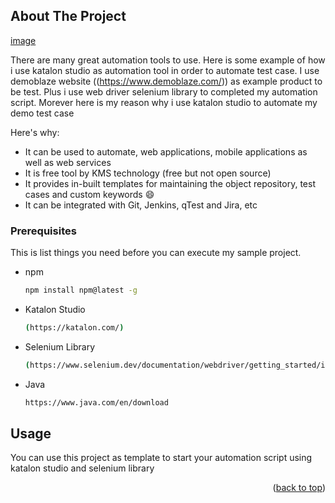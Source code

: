 <!-- ABOUT THE PROJECT -->
## About The Project

[image](https://user-images.githubusercontent.com/51849127/185205269-60eb3bbf-5904-47cb-890a-c7c94d8f0d24.png)

There are many great automation tools to use. Here is some example of how i use katalon studio as automation tool in order to
automate test case. I use demoblaze website  ((https://www.demoblaze.com/)) as example product to be test. Plus i use web driver 
selenium library to completed my automation script. Morever here is my reason why i use
katalon studio to automate my demo test case

Here's why:
* It can be used to automate, web applications, mobile applications as well as web services
* It is free tool by KMS technology (free but not open source)
* It provides in-built templates for maintaining the object repository, test cases and custom keywords :smile:
* It can be integrated with Git, Jenkins, qTest and Jira, etc


### Prerequisites

This is list things you need before you can execute my sample project.
* npm
  ```sh
  npm install npm@latest -g
  ```
* Katalon Studio
  ```sh
  (https://katalon.com/)
  ```
* Selenium Library
  ```sh
  (https://www.selenium.dev/documentation/webdriver/getting_started/install_library/)
  ```
* Java
  ```sh
  https://www.java.com/en/download
  ```
  
<!-- USAGE EXAMPLES -->
## Usage

You can use this project as template to start your automation script using katalon studio and selenium library
<p align="right">(<a href="#readme-top">back to top</a>)</p>
  

